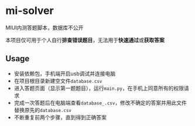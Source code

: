 # mi-solver

MIUI内测答题脚本，数据库不公开

本项目仅可用于个人自行**排查错误题目**，无法用于**快速通过**或**获取答案**

## Usage

* 安装依赖包，手机端开启usb调试并连接电脑
* 在项目根目录新建空文件`database.csv`
* 进入答题页面（显示第一题题目），运行`main.py`，在手机上同意所有的权限请求
* 完成一次答题后在电脑端查看`database_.csv`，修改不确定的答案并用此文件替换原先的`database.csv`
* 不断重复前两个步骤，直到得到正确答案